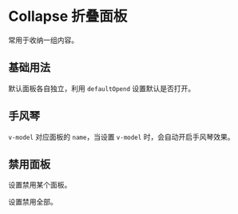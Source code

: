 <script setup>
import collapseBase from "./collapse-base.vue"
import collapseAccordion from "./collapse-accordion.vue"
import collapseDisabled from "./collapse-disabled.vue"
import collapseDisabledAll from "./collapse-disabled-all.vue"
</script>

# Collapse 折叠面板

常用于收纳一组内容。


## 基础用法

默认面板各自独立，利用 ```defaultOpend``` 设置默认是否打开。

<collapseBase />

## 手风琴

```v-model``` 对应面板的 ```name```，当设置 ```v-model``` 时，会自动开启手风琴效果。

<collapseAccordion />

## 禁用面板

设置禁用某个面板。

<collapseDisabled />

设置禁用全部。

<collapseDisabledAll />
